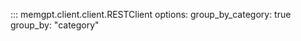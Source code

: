 ::: memgpt.client.client.RESTClient
    options:
      group_by_category: true
      group_by: "category"

